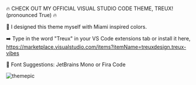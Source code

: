 :fire: CHECK OUT MY OFFICIAL VISUAL STUDIO CODE THEME, TREUX! (pronounced True) :fire:

:art: I designed this theme myself with Miami inspired colors.

:arrow_right: Type in the word "Treux" in your VS Code extensions tab or install it 
here, https://marketplace.visualstudio.com/items?itemName=treuxdesign.treux-vibes

:gem: Font Suggestions: JetBrains Mono or Fira Code


![themepic](https://user-images.githubusercontent.com/89809520/135330785-f5816111-48e3-49df-bdb1-c560b2048b65.jpeg)

